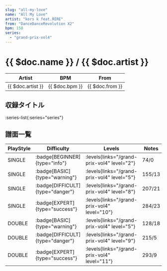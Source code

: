 ```yaml
---
slug: "all-my-love"
name: "All My Love"
artist: "kors k feat.ЯIRE"
from: "DanceDanceRevolution X2"
bpm: 158
series:
  - "grand-prix-vol4"
---
```


# {{ $doc.name }} / {{ $doc.artist }}

|Artist|BPM|From|
|------|---|----|
|{{ $doc.artist }}|{{ $doc.bpm }}|{{ $doc.from }}|

## 収録タイトル

:series-list{:series="series"}

## 譜面一覧

|PlayStyle|Difficulty|Levels|Notes|Movie|
|---------|----------|------|-----|-----|
|SINGLE| :badge[BEGINNER]{type="info"}| :levels{links="/grand-prix-vol4" level="2"}|74/0||
|SINGLE| :badge[BASIC]{type="warning"}| :levels{links="/grand-prix-vol4" level="5"}|155/13||
|SINGLE| :badge[DIFFICULT]{type="danger"}| :levels{links="/grand-prix-vol4" level="8"}|207/21||
|SINGLE| :badge[EXPERT]{type="success"}| :levels{links="/grand-prix-vol4" level="10"}|284/23||
|DOUBLE| :badge[BASIC]{type="warning"}| :levels{links="/grand-prix-vol4" level="5"}|128/18||
|DOUBLE| :badge[DIFFICULT]{type="danger"}| :levels{links="/grand-prix-vol4" level="9"}|215/5||
|DOUBLE| :badge[EXPERT]{type="success"}| :levels{links="/grand-prix-vol4" level="11"}|293/9||
